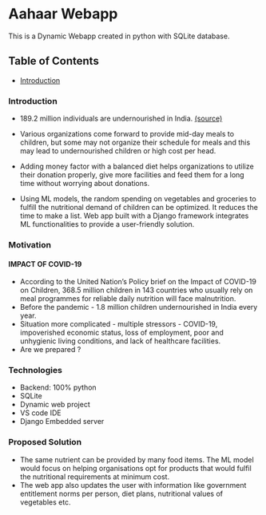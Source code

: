 
# Aahaar Webapp
This is a Dynamic Webapp created in python with SQLite database.

## Table of Contents
  * [Introduction](#general-info)

### Introduction
* 189.2 million individuals are undernourished in India. [(source)](https://www.indiafoodbanking.org/hunger#:~:text=189.2%20million%20people%20are%20undernourished%20in%20India.)

* Various organizations come forward to provide mid-day meals
to children, but some may not organize their schedule for meals
and this may lead to undernourished children or high cost per
head.

* Adding money factor with a balanced diet helps organizations to
utilize their donation properly, give more facilities and feed
them for a long time without worrying about donations.

* Using ML models, the random spending on vegetables and
groceries to fulfill the nutritional demand of children can be
optimized. It reduces the time to make a list. Web app built with
a Django framework integrates ML functionalities to provide a
user-friendly solution.

### Motivation
#### IMPACT OF COVID-19
* According to the United Nation’s Policy
brief on the Impact of COVID-19 on
Children, 368.5 million children in 143
countries who usually rely on meal
programmes for reliable daily nutrition
will face malnutrition.
* Before the pandemic - 1.8 million
children undernourished in India every
year.
* Situation more complicated - multiple stressors - COVID-19, impoverished economic status, loss
of employment, poor and unhygienic living conditions, and lack of healthcare facilities.
* Are we prepared ?



### Technologies 
  - Backend: 100% python
  - SQLite
  - Dynamic web project
  - VS code IDE
  - Django Embedded server

### Proposed Solution
* The same nutrient can be provided by
many food items. The ML model would
focus on helping organisations opt for
products that would fulfil the nutritional
requirements at minimum cost.
* The web app also updates the user with
information like government
entitlement norms per person, diet
plans, nutritional values of vegetables
etc.


